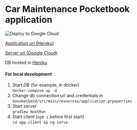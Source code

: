 # Car Maintenance Pocketbook application
![Deploy to Google Cloud](https://github.com/Mrak2017/car-maintenance-pocketbook/workflows/Create%20image%20and%20deploy%20to%20Google%20Cloud/badge.svg?branch=main)

[Application url (Heroku)](https://car-pocketbook.herokuapp.com/)

[Server url (Google Cloud)](https://car-pocketbook-byh6ubypwq-ew.a.run.app/)

DB hosted in [Heroku](https://www.heroku.com/)


#### For local development

1. Start DB (for example, in docker)  
`docker-compose up -d`
2. Change db connection url and credentials in `monobackend/src/main/resources/application.prpoperties`
2. Start server  
`gradlew bootRun`
3. Start client (`npm i` before first start)  
`cd app-client && ng serve`